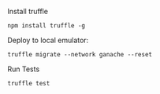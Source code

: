 Install truffle

`npm install truffle -g`

Deploy to local emulator:

`truffle migrate --network ganache --reset`

Run Tests

`truffle test`
